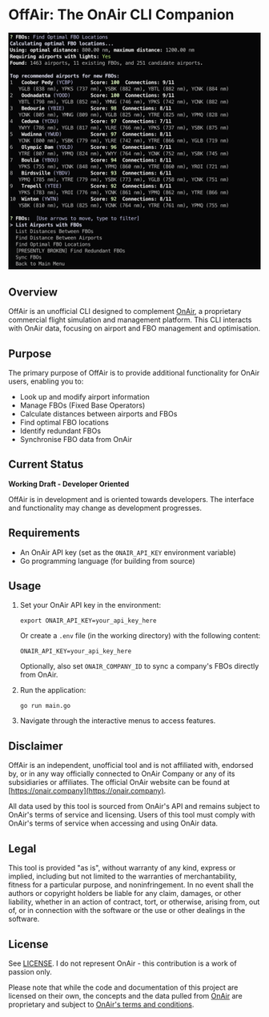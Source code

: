 # OffAir: The OnAir CLI Companion

<img src="img/offair_example.png" width="700"/>

## Overview
OffAir is an unofficial CLI designed to complement [OnAir](https://www.onair.company), a proprietary commercial flight simulation and management platform. This CLI interacts with OnAir data, focusing on airport and FBO management and optimisation.

## Purpose
The primary purpose of OffAir is to provide additional functionality for OnAir users, enabling you to:
- Look up and modify airport information
- Manage FBOs (Fixed Base Operators)
- Calculate distances between airports and FBOs
- Find optimal FBO locations
- Identify redundant FBOs
- Synchronise FBO data from OnAir

## Current Status
**Working Draft - Developer Oriented**

OffAir is in development and is oriented towards developers. The interface and functionality may change as development progresses.

## Requirements
- An OnAir API key (set as the `ONAIR_API_KEY` environment variable)
- Go programming language (for building from source)

## Usage
1. Set your OnAir API key in the environment:
   ```
   export ONAIR_API_KEY=your_api_key_here
   ```
   Or create a `.env` file (in the working directory) with the following content:
   ```
   ONAIR_API_KEY=your_api_key_here
   ```
   Optionally, also set `ONAIR_COMPANY_ID` to sync a company's FBOs directly from OnAir.

2. Run the application:
   ```
   go run main.go
   ```

3. Navigate through the interactive menus to access features.

## Disclaimer
OffAir is an independent, unofficial tool and is not affiliated with, endorsed by, or in any way officially connected to OnAir Company or any of its subsidiaries or affiliates. The official OnAir website can be found at [https://onair.company](https://onair.company).

All data used by this tool is sourced from OnAir's API and remains subject to OnAir's terms of service and licensing. Users of this tool must comply with OnAir's terms of service when accessing and using OnAir data.

## Legal
This tool is provided "as is", without warranty of any kind, express or implied, including but not limited to the warranties of merchantability, fitness for a particular purpose, and noninfringement. In no event shall the authors or copyright holders be liable for any claim, damages, or other liability, whether in an action of contract, tort, or otherwise, arising from, out of, or in connection with the software or the use or other dealings in the software.

## License
See [LICENSE](LICENSE).  I do not represent OnAir - this contribution is a work of passion only.

Please note that while the code and documentation of this project are licensed on their own, the concepts and the data pulled from [OnAir](https://www.onair.company) are proprietary and subject to [OnAir's terms and conditions](https://www.onair.company/terms-conditions/).
